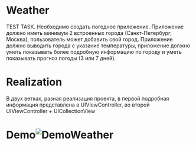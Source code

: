 # Weather
TEST TASK. Необходимо создать погодное приложение. Приложение должно иметь минимум 2 встроенных города (Санкт-Петербург, Москва), пользователь может добавить свой город. Приложение должно выводить города с указание температуры, приложение должно уметь показывать более подробную информацию по городу и уметь показывать прогноз погоды (3 или 7 дней).
# Realization
В двух ветках, разная реализация проекта, в первой подробная информация представлена в UIViewController,  во второй UIViewController + UICollectionView
# Demo![DemoWeather](https://user-images.githubusercontent.com/74534747/115224453-4a299380-a126-11eb-97db-0e223b7e2abb.gif)


